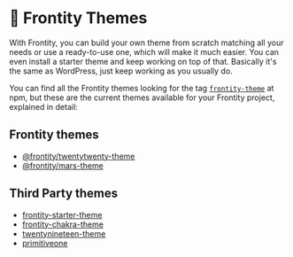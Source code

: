 # 🎨 Frontity Themes

With Frontity, you can build your own theme from scratch matching all your needs or use a ready-to-use one, which will make it much easier. You can even install a starter theme and keep working on top of that. Basically it's the same as WordPress, just keep working as you usually do.

You can find all the Frontity themes looking for the tag [`frontity-theme`](https://www.npmjs.com/search?q=keywords:frontity-theme) at npm, but these are the current themes available for your Frontity project, explained in detail:

## Frontity themes

* [@frontity/twentytwenty-theme](frontity-twentytwenty-theme.md)
* [@frontity/mars-theme](frontity-mars-theme.md)

## **Third Party themes**

* [frontity-starter-theme](https://github.com/alexadark/frontity-starter-theme)
* [frontity-chakra-theme](https://github.com/chakra-ui/frontity-chakra-ui-theme)
* [twentynineteen-theme](https://github.com/imranhsayed/frontity-twentynineteen)
* [primitiveone](https://www.npmjs.com/package/primitiveone)

